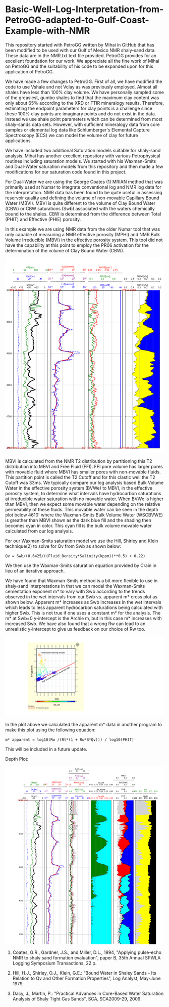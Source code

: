 # Basic-Well-Log-Interpretation-from-PetroGG-adapted-to-Gulf-Coast-Example-with-NMR

This repository started with PetroGG written by Mihai in GitHub that has been modified to be used with our Gulf of Mexico NMR shaly-sand data. These data are in the NMR.txt text file provided. PetroGG provides for an excellent foundation for our work. We appreciate all the fine work of Mihai on PetroGG and the suitability of his code to be expanded upon for this application of PetroGG.

We have made a few changes to PetroGG. First of all, we have modified the code to use Vshale and not Vclay as was previously employed. Almost all shales have less than 100% clay volume. We have personally sampled some of the greasiest, gumbo shales to find that the maximum clay content was only about 65% according to the XRD or FTIR mineralogy results. Therefore, estimating the endpoint parameters for clay points is a challenge since these 100% clay points are imaginary points and do not exist in the data. Instead we use shale point parameters which can be determined from most shaly-sands data sets. However, with sufficient mineralogy data from core samples or elemental log data like Schlumberger's Elemental Capture Spectroscopy (ECS) we can model the volume of clay for future applications.

We have included two additional Saturation models suitable for shaly-sand analysis. Mihai has another excellent repository with various Petrophysical routines including saturation models. We started with his Waxman-Smits and Dual-Water saturation models from this repository and then made a few modifications for our saturation code found in this project.

For Dual-Water we are using the George Coates (1) MRIAN method that was primarily used at Numar to integrate conventional log and NMR log data for the interpretation. NMR data has been found to be quite useful in assessing reservoir quality and defining the volume of non-movable Capillary Bound Water (MBVI). MBVI is quite different to the volume of Clay Bound Water (CBW) or CBW saturations (Swb) associated with the waters chemically bound to the shales. CBW is determined from the difference between Total (PHIT) and Effective (PHIE) porosity.

In this example we are using NMR data from the older Numar tool that was only capable of measuring a NMR effective porosity (MPHI) and NMR Bulk Volume Irreducible (MBVI) in the effective porosity system. This tool did not have the capability at this point to employ the PR06 activation for the determination of the volume of Clay Bound Water (CBW).

![NMR_Image](NMR.png)

MBVI is calculated from the NMR T2 distribution by partitioning this T2 distribution into MBVI and Free Fluid (FFI). FFI pore volume has larger pores with movable fluid where MBVI has smaller pores with non-movable fluids. This partition point is called the T2 Cutoff and for this clastic well the T2 Cutoff was 33ms. We typically compare our log analysis based Bulk Volume Water in the effective porosity system (BVWe) to MBVI, in the effective porosity system, to determine what intervals have hydrocarbon saturations at irreducible water saturation with no movable water. When BVWe is higher than MBVI, then we expect some movable water depending on the relative permeability of these fluids. This movable water can be seen in the depth plot below 4610' where the Waxman-Smits Bulk Volume Water (WSCBVWE) is greather than MBVI shown as the dark blue fill and the shading then becomes cyan in color. This cyan fill is the bulk volume movable water calculated from our log analysis.

For our Waxman-Smits saturation model we use the Hill, Shirley and Klein technique(2) to solve for Qv from Swb as shown below:

	Qv = Swb/(0.6425/((Fluid_Density*Salinity(kppm))**0.5) + 0.22) 

We then use the Waxman-Smits saturation equation provided by Crain in lieu of an iterative approach.

We have found that Waxman-Smits method is a bit more flexible to use in shaly-sand interpretations in that we can model the Waxman-Smits cementation exponent m* to vary with Swb according to the trends observed in the wet intervals from our Swb vs. apparent m* cross plot as shown below. Apparent m* increases as Swb increases in the wet intervals which leads to less apparent hydrocarbon saturations being calculated with higher Swb. This is not true if one uses a constant m* for the analysis. The m* at Swb=0 y-intercept is the Archie m, but in this case m* increases with increased Swb. We have also found that a wrong Rw can lead to an unrealistic y-intercept to give us feedback on our choice of Rw too.

![Mstar_Image](apparent_mstar.png)

In the plot above we calculated the apparent m* data in another program to make this plot using the following equation:

    m* apparent = log10(Rw /(Rt*(1 + Rw*B*Qv))) / log10(PHIT)  

This will be included in a future update.



Depth Plot:

![Depth_Image](depthPlot_NMR.png)






1. Coates, G.R., Gardner, J.S., and Miller, D.L., 1994, "Applying pulse-echo NMR to shaly sand formation evaluation", paper B, 35th Annual SPWLA Logging Symposium Transactions, 22 p.

2. Hill, H.J., Shirley, O.J., Klein, G.E.: “Bound Water in Shaley Sands - Its Relation to Qv and Other Formation Properties”, Log Analyst, May-June 1979.

3. Dacy, J., Martin, P.: "Practical Advances in Core-Based Water Saturation Analysis of Shaly Tight Gas Sands", SCA, SCA2009-29, 2009.


